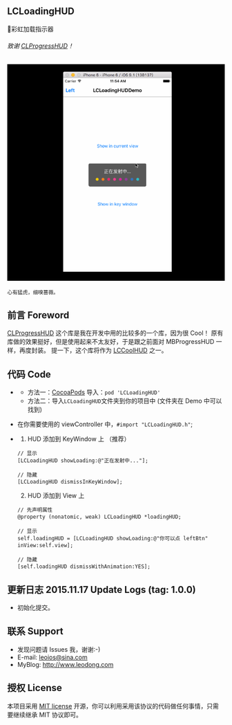 ## LCLoadingHUD
🌈彩虹加载指示器

###### 致谢 [CLProgressHUD](https://github.com/cleexiang/CLProgressHUD)！

![image](https://github.com/LeoiOS/LCLoadingHUD/blob/master/LCLoadingHUDDemo.gif)

    心有猛虎，细嗅蔷薇。

## 前言 Foreword
[CLProgressHUD](https://github.com/cleexiang/CLProgressHUD) 这个库是我在开发中用的比较多的一个库，因为很 Cool！
原有库做的效果挺好，但是使用起来不太友好，于是跟之前面对 MBProgressHUD 一样，再度封装。
提一下，这个库将作为 [LCCoolHUD](https://github.com/LeoiOS/LCCoolHUD) 之一。

## 代码 Code

* 
  - 方法一：[CocoaPods](https://cocoapods.org/) 导入：`pod 'LCLoadingHUD'`
  - 方法二：导入`LCLoadingHUD`文件夹到你的项目中 (文件夹在 Demo 中可以找到)
* 在你需要使用的 viewController 中，`#import "LCLoadingHUD.h"`;
* 
    1. HUD 添加到 KeyWindow 上 （推荐）
    ````objc
    // 显示
    [LCLoadingHUD showLoading:@"正在发射中..."];
    
    // 隐藏
    [LCLoadingHUD dismissInKeyWindow];
    ````
    
    2. HUD 添加到 View 上
    ````objc
    // 先声明属性
    @property (nonatomic, weak) LCLoadingHUD *loadingHUD;
    
    // 显示
    self.loadingHUD = [LCLoadingHUD showLoading:@"你可以点 leftBtn" inView:self.view];
    
    // 隐藏
    [self.loadingHUD dismissWithAnimation:YES];
    ````


## 更新日志 2015.11.17 Update Logs (tag: 1.0.0)
* 初始化提交。


## 联系 Support
* 发现问题请 Issues 我，谢谢:-)
* E-mail: leoios@sina.com
* MyBlog: http://www.leodong.com


## 授权 License
本项目采用 [MIT license](http://opensource.org/licenses/MIT) 开源，你可以利用采用该协议的代码做任何事情，只需要继续继承 MIT 协议即可。